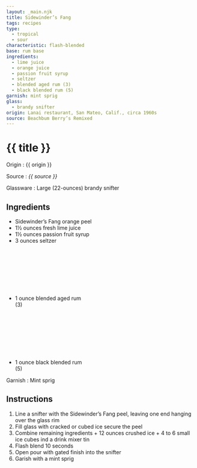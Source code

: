 ```yaml
---
layout: _main.njk
title: Sidewinder’s Fang
tags: recipes
type:
  - tropical
  - sour
characteristic: flash-blended
base: rum base
ingredients:
  - lime juice
  - orange juice
  - passion fruit syrup
  - seltzer
  - blended aged rum (3)
  - black blended rum (5)
garnish: mint sprig
glass:
  - brandy snifter
origin: Lanai restaurant, San Mateo, Calif., circa 1960s
source: Beachbum Berry’s Remixed
---
```

<!-- markdownlint-disable MD025 -->
# {{ title }}
<!-- markdownlint-disable MD025 -->

Origin
  : {{ origin }}

Source
  : <cite>{{ source }}</cite>

Glassware
  : Large (22-ounces) brandy snifter

## Ingredients

* Sidewinder’s Fang orange peel
* 1&frac12; ounces fresh lime juice
* 1&frac12; ounces passion fruit syrup
* 3 ounces seltzer
* 1 ounce blended aged rum<icon-l space="1em"><span class="with-icon"><svg class="icon"><use href="/assets/images/icons/circle-3.svg#circle-3"></use></svg><span class="sr-only">(3)</span></span></icon-l>
* 1 ounce black blended rum<icon-l space="1em"><span class="with-icon"><svg class="icon"><use href="/assets/images/icons/circle-5.svg#circle-5"></use></svg><span class="sr-only">(5)</span></span></icon-l>

Garnish
  : Mint sprig

## Instructions

1. Line a snifter with the Sidewinder’s Fang peel, leaving one end hanging over the glass rim
2. Fill glass with cracked or cubed ice secure the peel
3. Combine remaining ingredients + 12 ounces crushed ice + 4 to 6 small ice cubes ind a drink mixer tin
4. Flash blend 10 seconds
5. Open pour with gated finish into the snifter
6. Garish with a mint sprig
